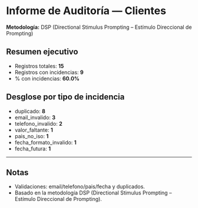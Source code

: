 # Informe de Auditoría — Clientes

**Metodología:** DSP (Directional Stimulus Prompting – Estímulo Direccional de Prompting)

## Resumen ejecutivo
- Registros totales: **15**
- Registros con incidencias: **9**
- % con incidencias: **60.0%**

## Desglose por tipo de incidencia
- duplicado: **8**
- email_invalido: **3**
- telefono_invalido: **2**
- valor_faltante: **1**
- pais_no_iso: **1**
- fecha_formato_invalido: **1**
- fecha_futura: **1**

---
## Notas
- Validaciones: email/telefono/pais/fecha y duplicados.
- Basado en la metodología DSP (Directional Stimulus Prompting – Estímulo Direccional de Prompting).
